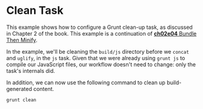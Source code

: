 # Clean Task

This example shows how to configure a Grunt clean-up task, as discussed in Chapter 2 of the book. This example is a continuation of [**ch02e04** Bundle Then Minify][1].

In the example, we'll be cleaning the `build/js` directory before we `concat` and `uglify`, in the `js` task. Given that we were already using `grunt js` to compile our JavaScript files, our workflow doesn't need to change: only the task's internals did.

In addition, we can now use the following command to clean up build-generated content.

```shell
grunt clean
```

  [1]: https://github.com/bevacqua/buildfirst/ch02/04_bundle-then-minify "Bundle Then Minify Example"
